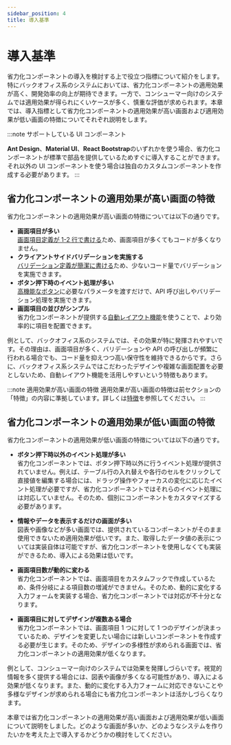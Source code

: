 ```yaml
---
sidebar_position: 4
title: 導入基準
---
```


# 導入基準

省力化コンポーネントの導入を検討する上で役立つ指標について紹介をします。特にバックオフィス系のシステムにおいては、省力化コンポーネントの適用効果が高く、開発効率の向上が期待できます。一方で、コンシューマー向けのシステムでは適用効果が得られにくいケースが多く、慎重な評価が求められます。本章では、導入指標として省力化コンポーネントの適用効果が高い画面および適用効果が低い画面の特徴についてそれぞれ説明をします。

:::note サポートしている UI コンポーネント

<strong>Ant Design</strong>、<strong>Material UI</strong>、<strong>React Bootstrap</strong>のいずれかを使う場合、省力化コンポーネントが標準で部品を提供しているためすぐに導入することができます。それ以外の UI コンポーネントを使う場合は独自のカスタムコンポーネントを作成する必要があります。
:::

## 省力化コンポーネントの適用効果が高い画面の特徴

省力化コンポーネントの適用効果が高い画面の特徴については以下の通りです。

- <strong>画面項目が多い</strong>  
  [画面項目定義が 1-2 行で書ける](./features.md#画面項目定義が-1-2-行で書ける)ため、画面項目が多くてもコードが多くなりません。
- <strong>クライアントサイドバリデーションを実施する</strong>  
  [バリデーション定義が簡潔に書ける](./features.md#バリデーション定義が簡潔に書ける)ため、少ないコード量でバリデーションを実施できます。
- <strong>ボタン押下時のイベント処理が多い</strong>  
  [高機能なボタン](./features.md#高機能なボタンを提供する)に必要なパラメータを渡すだけで、API 呼び出しやバリデーション処理を実施できます。
- <strong>画面項目の並びがシンプル</strong>  
  省力化コンポーネントが提供する[自動レイアウト機能](./features.md#自動レイアウト機能)を使うことで、より効率的に項目を配置できます。

例として、バックオフィス系のシステムでは、その効果が特に発揮されやすいです。その理由は、画面項目が多く、バリデーションや API の呼び出しが頻繁に行われる場合でも、コード量を抑えつつ高い保守性を維持できるからです。さらに、バックオフィス系システムではこだわったデザインや複雑な画面配置を必要としないため、自動レイアウト機能を活用しやすいという特徴もあります。

:::note 適用効果が高い画面の特徴
適用効果が高い画面の特徴は前セクションの「特徴」の内容に準拠しています。詳しくは[特徴](./features.md)を参照してください。
:::

## 省力化コンポーネントの適用効果が低い画面の特徴

省力化コンポーネントの適用効果が低い画面の特徴については以下の通りです。

- <strong>ボタン押下時以外のイベント処理が多い</strong>  
  省力化コンポーネントでは、ボタン押下時以外に行うイベント処理が提供されていません。例えば、テーブル行の入れ替えや各行のセルをクリックして直接値を編集する場合には、ドラッグ操作やフォーカスの変化に応じたイベント処理が必要ですが、省力化コンポーネントではそれらのイベント処理には対応していません。そのため、個別にコンポーネントをカスタマイズする必要があります。

- <strong>情報やデータを表示するだけの画面が多い</strong>  
  図表や画像などが多い画面では、提供されているコンポーネントがそのまま使用できないため適用効果が低いです。また、取得したデータ値の表示については実装自体は可能ですが、省力化コンポーネントを使用しなくても実装ができるため、導入による効果は低いです。

- <strong>画面項目数が動的に変わる</strong>  
  省力化コンポーネントでは、画面項目をカスタムフックで作成しているため、条件分岐による項目数の増減ができません。そのため、動的に変化する入力フォームを実装する場合、省力化コンポーネントでは対応が不十分となります。

- <strong>画面項目に対してデザインが複数ある場合</strong>  
  省力化コンポーネントでは、画面項目 1 つに対して 1 つのデザインが決まっているため、デザインを変更したい場合には新しいコンポーネントを作成する必要が生じます。そのため、デザインの多様性が求められる画面では、省力化コンポーネントの適用効果が低くなります。

例として、コンシューマー向けのシステムでは効果を発揮しづらいです。視覚的情報を多く提供する場合には、図表や画像が多くなる可能性があり、導入による効果が低くなります。また、動的に変化する入力フォームに対応できないことや多様なデザインが求められる場合にも省力化コンポーネントは活かしづらくなります。

本章では省力化コンポーネントの適用効果が高い画面および適用効果が低い画面について説明をしました。どのような画面が多いか、どのようなシステムを作りたいかを考えた上で導入するかどうかの検討をしてください。
